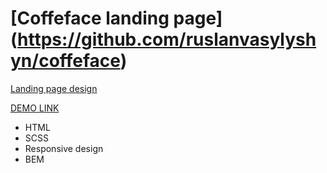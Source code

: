 # [Coffeface landing page] (https://github.com/ruslanvasylyshyn/coffeface)
  [Landing page design](https://www.figma.com/file/sPA9h6cWbXMcuDjitinCvg/test-(Copy)?node-id=1%3A2)

  [DEMO LINK](https://ruslanvasylyshyn.github.io/coffeface/)

- HTML
- SCSS
- Responsive design
- BEM